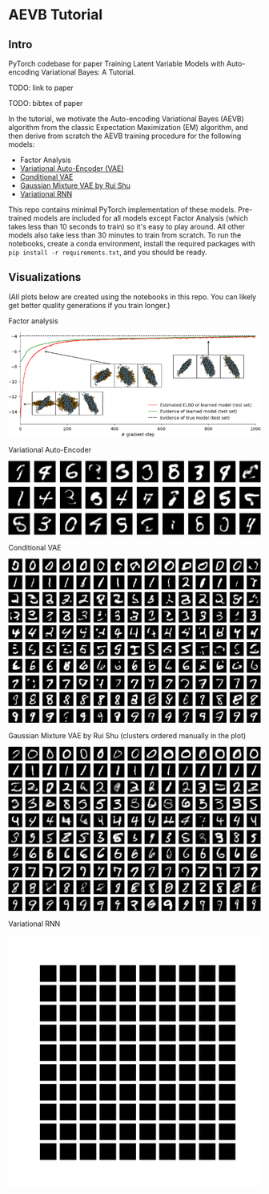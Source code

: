 # AEVB Tutorial

## Intro

PyTorch codebase for paper Training Latent Variable Models with Auto-encoding Variational Bayes: A Tutorial.

TODO: link to paper

TODO: bibtex of paper

In the tutorial, we motivate the Auto-encoding Variational Bayes (AEVB) algorithm from the classic Expectation Maximization (EM) algorithm, and then derive from scratch the AEVB training procedure for the following models:

- Factor Analysis
- [Variational Auto-Encoder (VAE)](https://arxiv.org/pdf/1312.6114.pdf)
- [Conditional VAE](https://papers.nips.cc/paper/2015/file/8d55a249e6baa5c06772297520da2051-Paper.pdf)
- [Gaussian Mixture VAE by Rui Shu](http://ruishu.io/2016/12/25/gmvae/)
- [Variational RNN](https://papers.nips.cc/paper/2015/file/b618c3210e934362ac261db280128c22-Paper.pdf)

This repo contains minimal PyTorch implementation of these models. Pre-trained models are included for all models except Factor Analysis (which takes less than 10 seconds to train) so it's easy to play around. All other models also take less than 30 minutes to train from scratch. To run the notebooks, create a conda environment, install the required packages with `pip install -r requirements.txt`, and you should be ready.

## Visualizations

(All plots below are created using the notebooks in this repo. You can likely get better quality generations if you train longer.)

Factor analysis

<img src="01_factor_analysis/fa_learning_curve.png">

Variational Auto-Encoder

<img src="02_vae/vae_mnist_gens_param.png">

Conditional VAE

<img src="03_cvae/mnist_gens_conditional_param.png">

Gaussian Mixture VAE by Rui Shu (clusters ordered manually in the plot)

<img src="04_gmvae/mnist_gens_conditional_param.png">

Variational RNN

<img src="05_vrnn/mnist_evolve_animate_subplots.gif">

